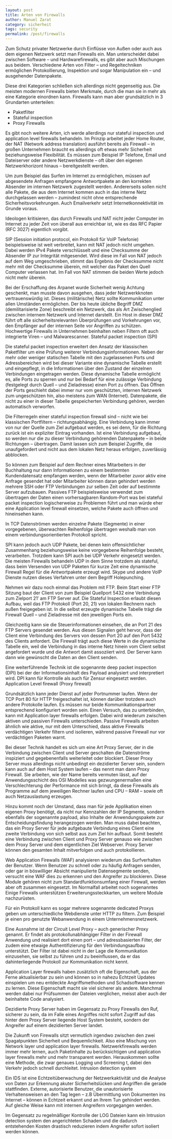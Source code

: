 ```yaml
---
layout: post
title: Arten von Firewalls
author: Manuel Zarat
category: sicherheit
tags: security
permalink: /post/firewalls
---
```


Zum Schutz privater Netzwerke durch Einflüsse von Außen oder auch aus dem eigenen Netzwerk setzt man Firewalls ein. Man unterscheidet dabei zwischen Software – und Hardwarefirewalls, es gibt aber auch Mischungen aus beidem. Verschiedene Arten von Filter – und Regeltechniken ermöglichen Protokollierung, Inspektion und sogar Manipulation ein – und ausgehender Datenpakete. 
<!--excerpt_separator-->
Diese drei Kategorien schließen sich allerdings nicht gegenseitig aus. Die meisten modernen Firewalls bieten Merkmale, durch die man sie in mehr als eine Kategorie einordnen kann. Firewalls kann man aber grundsätzlich in 3 Grundarten unterteilen:

- Paketfilter
- Stateful inspection
- Proxy Firewalls

Es gibt noch weitere Arten, ich werde allerdings nur stateful inspection und application level firewalls behandeln. Im Prinzip arbeitet jeder Home Router, der NAT (Network address translation) ausführt bereits als Firewall – in großen Unternehmen braucht es allerdings oft etwas mehr Sicherheit beziehungsweise Flexibilität. Es müssen zum Beispiel IP Telefone, Email und Dateiserver oder andere Netzwerkdienste – oft über den eigenen Netzwerkhorizont hinaus – bereitgestellt werden.

Um zum Beispiel das Surfen im Internet zu ermöglichen, müssen auf abgesendete Anfragen empfangene Antwortpakete an den korrekten Absender im internen Netzwerk zugestellt werden. Andererseits sollen nicht alle Pakete, die aus dem Internet kommen auch in das interne Netz durchgelassen werden – zumindest nicht ohne entsprechende Sicherheitsvorkehrungen. Auch Emailverkehr setzt Internetkonnektivität im Grunde voraus.

Ideologen kritisieren, das durch Firewalls und NAT nicht jeder Computer im Internet zu jeder Zeit von überall aus erreichbar ist, wie es das RFC Papier (RFC 3027) eigentlich vorgibt.

SIP (Session initiation protocol, ein Protokoll für VoIP Telefonie) beispielsweise ist weit verbreitet, kann mit NAT jedoch nicht umgehen. Dabei werden IPv4 Pakete verschlüsselt und eine Checksumme der Absender IP zur Integrität mitgesendet. Wird diese im Fall von NAT jedoch auf dem Weg umgeschrieben, stimmt das Ergebnis der Checksumme nicht mehr mit der Checksumme überein, mit welcher das Paket den Quell Computer verlassen hat. Im Fall von NAT stimmen die beiden Werte jedoch nicht mehr überein.

Bei der Erschaffung des Arpanet wurde Sicherheit wenig Achtung geschenkt, man musste davon ausgehen, dass jeder Netzwerkknoten vertrauenswürdig ist. Dieses (militärische) Netz sollte Kommunikation unter allen Umständen ermöglichen. Der bis heute übliche Begriff DMZ (demilitarisierte Zone) beschreibt ein Netzwerk, das als Art Zwischenglied zwischen internem Netzwerk und Internet darstellt. Ein Host in dieser DMZ führt oft alle sicherheitsrelevanten Überprüfungen und Vorkehrungen vor, den Empfänger auf der internen Seite vor Angriffen zu schützen. Hochwertige Firewalls in Unternehmen beinhalten neben Filtern oft auch integrierte Viren – und Malwarescanner.
Stateful packet inspection (SPI)

Die stateful packet inspection erweitert den Ansatz der klassischen Paketfilter um eine Prüfung weiterer Verbindungsinformationen. Neben der mehr oder weniger statischen Tabelle mit den zugelassenen Ports und Adressbereichen wird bei dieser Variante eine dynamische Tabelle erstellt und eingepflegt, in die Informationen über den Zustand der einzelnen Verbindungen eingetragen werden. Diese dynamische Tabelle ermöglicht es, alle Ports zu sperren und nur bei Bedarf für eine zulässige Verbindung (festgelegt durch Quell – und Zieladresse) einen Port zu öffnen. Das Öffnen der Ports geschieht dabei immer nur vom geschützten, internen Netzwerk zum ungeschützen hin, also meistens zum WAN (Internet). Datenpakete, die nicht zu einer in dieser Tabelle gespeicherten Verbindung gehören, werden automatisch verworfen.

Die Filterregeln einer stateful inspection firewall sind – nicht wie bei klassischen Portfiltern – richtungsabhängig. Eine Verbindung kann immer von nur der Quelle zum Ziel aufgebaut werden, es sei denn, für die Richtung zurück ist ein expliziter Eintrag vorhanden. Ist eine Verbindung aufgebaut, so werden nur die zu dieser Verbindung gehörenden Datenpakete – in beide Richtungen  – übertragen. Damit lassen sich zum Beispiel Zugriffe, die unaufgefordert und nicht aus dem lokalen Netz heraus erfolgen, zuverlässig abblocken.

So können zum Beispiel auf dem Rechner eines Mitarbeiters in der Buchhaltung nur dann Informationen zu einem bestimmten Kundendatensatz empfangen werden, wenn der Mitarbeiter zuvor aktiv eine Anfrage gesendet hat oder Mitarbeiter können daran gehindert werden mehrere  SSH oder FTP Verbindungen zur selben Zeit oder auf bestimmte Server aufzubauen. Passives FTP beispielsweise verwendet zum übertragen der Daten einen vorhersagbaren Random-Port was bei stateful packet inspection logischerweise zu Problemen führt und man würde eher eine Application level firewall einsetzen, welche Pakete auch öffnen und hineinsehen kann.

In TCP Datenströmen werden einzelne Pakete (Segmente) in einer vorgegebenen, überwachten Reihenfolge übertragen weshalb man von einem verbindungsorientierten Protokoll spricht.

SPI kann jedoch auch UDP Pakete, bei denen kein offensichtlicher Zusammenhang beziehungsweise keine vorgegebene Reihenfolge besteht, verarbeiten. Trotzdem kann SPI auch bei UDP Verkehr eingesetzt werden. Die meisten Firewalls behandeln UDP in dem Sinne trotzdem als stateful, dass beim Versenden von UDP Paketen für kurze Zeit eine dynamische Firewall Regel für die Antwortpakete erzeugt wird. Skype und andere VoIP Dienste nutzen dieses Verfahren unter dem Begriff Holepunching.

Nehmen wir dazu noch einmal das Problem mit FTP. Beim Start einer FTP Sitzung baut der Client von zum Beispiel Quellport 5432 eine Verbindung zum Zielport 21′ am FTP Server auf. Die Stateful Inspection erlaubt diesen Aufbau, weil das FTP Protokoll (Port 20, 21) von lokalen Rechnern nach außen freigegeben ist. In die selbst erzeugte dynamische Tabelle trägt die Firewall Quell – und Zieladresse mit den jeweiligen Ports ein.

Gleichzeitig kann sie die Steuerinformationen einsehen, die an Port 21 des FTP Servers gesendet werden. Aus diesen Signalen geht hervor, dass der Client eine Verbindung des Servers von dessen Port 20 auf den Port 5432 des Clients anfordert. Die Firewall trägt auch diese Werte in die dynamische Tabelle ein, weil die Verbindung in das interne Netz hinein vom Client selbst angefordert wurde und die Antwort damit assoziiert wird. Der Server kann dann wie gewünscht die Daten an den Client senden.

Eine weiterführende Technik ist die sogenannte deep packet inspection (DPI) bei der der Informationsinhalt des Payload analysiert und interpretiert wird. DPI kann für Kontrolle als auch für Zensur eingesetzt werden.
Application Level firewall (Proxy firewall)

Grundsätzlich kann jeder Dienst auf jeder Portnummer laufen. Wenn der TCP Port 80 für HTTP freigeschaltet ist, können darüber trotzdem auch andere Protokolle laufen. Es müssen nur beide Kommunikationspartner entsprechend konfiguriert worden sein. Einen Versuch, das zu unterbinden, kann mit Application layer firewalls erfolgen. Dabei wird wiederum zwischen aktiven und passiven Firewalls unterschieden. Passive Firewalls arbeiten ähnlich wie aktive, nur mit dem Unterschied, dass aktive Firewalls verdächtigen Verkehr filtern und isolieren, während passive Firewall nur vor verdächtigen Paketen warnt.

Bei dieser Technik handelt es sich um eine Art Proxy Server, der in die Verbindung zwischen Client und Server geschalten die Datenströme inspiziert und  gegebenenfalls weiterleitet oder blockiert. Dieser Proxy Server muss allerdings nicht unbedingt ein dezidierter Server sein, sondern kann auch auf dem Host System laufen – das nennt man dann Proxy Firewall. Sie arbeiten, wie der Name bereits vermuten lässt, auf der Anwendungsschicht des OSI Modelles was gezwungenermaßen eine Verschlechterung der Performance mit sich bringt, da diese Firewalls als Programme auf dem jeweiligen Rechner laufen und CPU – RAM – sowie oft auch Netzauslastung erzeugen.

Hinzu kommt noch der Umstand, dass man für jede Applikation einen eigenen Proxy benötigt, da nicht nur Kennzahlen der IP Segmente, sondern ebenfalls der sogenannte payload, also Inhalte der Anwendungspakete zur Entscheidungsfindung herangezogen werden. Man muss dabei beachten, das ein Proxy Server für jede aufgebaute Verbindung eines Client eine zweite Verbindung von sich selbst aus zum Ziel hin aufbaut. Somit besteht eine Verbindung zwischen Client und Proxy Server genauso wie zwischen dem Proxy Server und dem eigentlichen Ziel Webserver. Proxy Server können den gesamten Inhalt mitverfolgen und auch protokollieren.

Web Application Firewalls (WAF) analysieren wiederum das Surfverhalten der Benutzer. Wenn Benutzer zu schnell oder zu häufig Anfragen senden, oder gar in böswilliger Absicht manipulierte Datensegmente senden, versucht eine WAF dies zu erkennen und den Angreifer zu blockieren. Diese Module gehören nicht zum Standardfunktionsumfang einer Firewall, werden aber oft zusammen eingesetzt. Im Normalfall arbeitet noch sogenanntes  Einige Firewalls unterstützen Erweiterungssteckkarten, um weitere Module nachzurüsten.

Für ein Protokoll kann es sogar mehrere sogenannte dedicated Proxys geben um unterschiedliche Webdienste unter HTTP zu filtern. Zum Beispiel je einen pro genutzte Webanwendung in einem Unternehmensnetzwerk.

Eine Ausnahme ist der Circuit Level Proxy – auch generischer Proxy genannt. Er findet als protokollunabhängiger Filter in der Firewall Anwendung und realisiert dort einen port – und adressbasierten Filter, der zudem eine etwaige Authentifizierung für den Verbindungsaufbau unterstützt. Der Filter ist dabei nicht in der Lage die Kommunikation einzusehen, sie selbst zu führen und zu beeinflussen, da er das dahinterliegende Protokoll zur Kommunikation nicht kennt.

Application Layer firewalls haben zusätzlich oft die Eigenschaft, aus der Ferne aktualisierbar zu sein und können so in nahezu Echtzeit Updates einspielen um neu entdeckte Angriffsmethoden und Schadsoftware kennen zu lernen. Diese Eigenschaft macht sie viel sicherer als andere. Manchmal werden dabei nur Prüfsummen der Dateien verglichen, meisst aber auch der beinhaltete Code analysiert.

Dezidierte Proxy Server haben im Gegensatz zu Proxy Firewalls den Ruf, sicherer zu sein, da im Falle eines Angriffes nicht sofort Zugriff auf das hinter dem Proxy Server liegende Host System besteht, sondern der Angreifer auf einem dezidierten Server landet.

Die Zukunft von Firewalls sitzt vermutlich irgendwo zwischen den zwei Spagatpunkten Sicherheit und Bequemlichkeit. Also eine Mischung von Network layer und application layer firewalls. Netzwerkfirewalls werden immer mehr lernen, auch Paketinhalte zu berücksichtigen und application layer firewalls mehr und mehr transparent werden. Herauskommen sollte eine Methode, die zwar genaues Logging und Screening t, dabei den Verkehr jedoch schnell durchleitet.
Intrusion detection system

Ein IDS ist eine Echtzeitüberwachung der Netzwerkaktivität und die Analyse von Daten zur Erkennung akuter Sicherheitslücken und Angriffen die gerade stattfinden. Externe, autorisierte Benutzer, die unautorisierte Verhaltensweisen an den Tag legen – z.B Übermittlung von Dokumenten ins Internet – können in Echtzeit erkannt und an Ihrem Tun gehindert werden. Auf gleiche Weise kann mit internen Angreifern vorgegangen werden.

Im Gegensatz zu regelmäßiger Kontrolle der LOG Dateien kann ein Intrusion detection system den angerichteten Schaden und die dadurch entstehenden Kosten drastisch reduzieren indem Angreifer sofort isoliert werden können.
